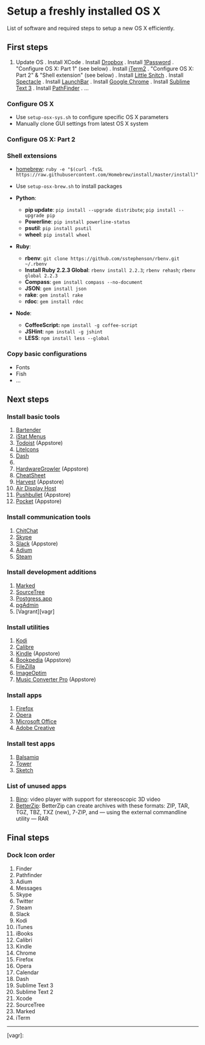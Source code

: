 # Setup a freshly installed OS X #

List of software and required steps to setup a new OS X efficiently.

## First steps ##

1. Update OS 
. Install XCode
. Install [Dropbox][db]
. Install [1Password][1p]
. "Configure OS X: Part 1" (see below)
. Install [iTerm2][it2]
. "Configure OS X: Part 2" & "Shell extension" (see below)
. Install [Little Snitch][ls]
. Install [Spectacle][spec]
. Install [LaunchBar][lb]
. Install [Google Chrome][gc]
. Install [Sublime Text 3][st3]
. Install [PathFinder][pf]
. ...

### Configure OS X ###

- Use `setup-osx-sys.sh` to configure specific OS X parameters
- Manually clone GUI settings from latest OS X system

### Configure OS X: Part 2 ###

### Shell extensions ###

- [homebrew][hb]: `ruby -e "$(curl -fsSL https://raw.githubusercontent.com/Homebrew/install/master/install)"`
- Use `setup-osx-brew.sh` to install packages

- **Python**:    
    + **pip update**: `pip install --upgrade distribute`; `pip install --upgrade pip`
    + **Powerline**: `pip install powerline-status`
    + **psutil**: `pip install psutil`
    + **wheel**: `pip install wheel` 
- **Ruby**:
    + **rbenv**: `git clone https://github.com/sstephenson/rbenv.git ~/.rbenv`
    + **Install Ruby 2.2.3 Global**: `rbenv install 2.2.3`; `rbenv rehash`; `rbenv global 2.2.3`
    + **Compass**: `gem install compass --no-document`
    + **JSON**: `gem install json`
    + **rake**: `gem install rake`
    + **rdoc**: `gem install rdoc`
- **Node**:
    + **CoffeeScript:** `npm install -g coffee-script `
    + **JSHint**: `npm install -g jshint`
    + **LESS**: `npm install less --global`

### Copy basic configurations ###

- Fonts
- Fish
- ...


## Next steps ##

### Install basic tools ###

1. [Bartender][bt]
2. [iStat Menus][ism]
3. [Todoist][todi] (Appstore)
4. [LiteIcons][li]
5. [Dash][da]
6. 
7. [HardwareGrowler][hwgr] (Appstore)
8. [CheatSheet][cs]
9. [Harvest][harv] (Appstore)
10. [Air Display Host][adh]
11. [Pushbullet][pb] (Appstore)
12. [Pocket][pock] (Appstore)

### Install communication tools ###

1. [ChitChat][cc] 
2. [Skype][skyp]
3. [Slack][slak] (Appstore)
4. [Adium][adi]
5. [Steam][stea]

### Install development additions ###

1. [Marked][md]
2. [SourceTree][sot]
3. [Postgress.app][pgap]
4. [pgAdmin][pgad]
5. [Vagrant][vagr]

### Install utilities ###

1. [Kodi][ko]
2. [Calibre][cal]
3. [Kindle][kin] (Appstore)
4. [Bookpedia][bope] (Appstore)
5. [FileZilla][fz]
6. [ImageOptim][imop]
7. [Music Converter Pro][mcp] (Appstore)

### Install apps ###

1. [Firefox][ff]
2. [Opera][ope]
3. [Microsoft Office][miof]
4. [Adobe Creative][adcc]

### Install test apps ###

1. [Balsamiq][bals]
2. [Tower][tow]
3. [Sketch][sket]

### List of unused apps ###

1. [Bino][bino]: video player with support for stereoscopic 3D video
2. [BetterZip][betzi]: BetterZip can create archives with these formats: ZIP, TAR, TGZ, TBZ, TXZ (new), 7-ZIP, and — using the external commandline utility — RAR

## Final steps ##

### Dock Icon order ###

1. Finder
2. Pathfinder
3. Adium
4. Messages
5. Skype
6. Twitter
7. Steam
8. Slack
9. Kodi
10. iTunes
11. iBooks
12. Calibri
13. Kindle
14. Chrome
15. Firefox
16. Opera
17. Calendar
18. Dash
19. Sublime Text 3
20. Sublime Text 2
21. Xcode
22. SourceTree
23. Marked
24. iTerm


<!-- reference section -->
--------------------------
[it2]: https://www.iterm2.com/
[1p]: https://agilebits.com/onepassword
[ls]: https://www.obdev.at/products/littlesnitch/index.html
[spec]: https://www.spectacleapp.com/
[lb]: https://www.obdev.at/products/launchbar/index.html
[gc]: http://www.google.com/chrome/
[st3]: http://www.sublimetext.com/3
[pf]: http://www.cocoatech.com/pathfinder/
[hb]: http://brew.sh/

[bt]: http://www.macbartender.com/
[ism]: https://bjango.com/mac/istatmenus/
[todi]: https://en.todoist.com/
[li]: http://www.freemacsoft.net/liteicon/
[da]: https://kapeli.com/
[db]: https://www.dropbox.com/en/
[hwgr]: http://growl.info/documentation/hardwaregrowler.php
[cs]: http://www.mediaatelier.com/CheatSheet/
[harv]: https://www.getharvest.com/
[adh]: https://avatron.com/air-display-hosts/
[pb]: https://www.pushbullet.com/
[pock]: https://getpocket.com/
[cc]: https://github.com/stonesam92/ChitChat/releases/tag/v1.3
[skyp]: http://www.skype.com/en/download-skype/skype-for-computer/
[slak]: https://slack.com/
[adi]: https://adium.im/
[stea]: http://store.steampowered.com/about/
[md]: http://marked2app.com/
[pgap]: http://postgresapp.com/
[pgad]: http://www.pgadmin.org/download/macosx.php
[sot]: https://www.sourcetreeapp.com/
[ko]: http://kodi.tv/
[cal]: http://calibre-ebook.com/
[kin]: https://www.amazon.de/gp/digital/fiona/kcp-landing-page?ie=UTF8&ref_=sv_kinc_6
[bope]: https://www.bruji.com/bookpedia/
[fz]: https://filezilla-project.org/
[imop]: https://imageoptim.com/
[mcp]: http://www.shedworx.com/musicconverter-pro
[ff]: https://www.mozilla.org/en-US/firefox/new/
[ope]: http://www.opera.com/computer/mac
[miof]: https://products.office.com/en-us/mac/microsoft-office-for-mac
[adcc]: http://www.adobe.com/de/creativecloud.html
[bals]: https://balsamiq.com/
[tow]: http://www.git-tower.com/
[sket]: http://bohemiancoding.com/sketch/
[bino]: http://bino3d.org/
[betzi]: http://macitbetter.com/
[vagr]: 

